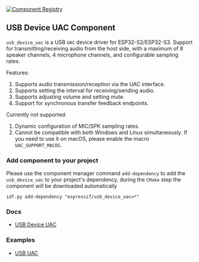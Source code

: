 [![Component Registry](https://components.espressif.com/components/espressif/usb_device_uac/badge.svg)](https://components.espressif.com/components/espressif/usb_device_uac)

## USB Device UAC Component

`usb_device_uac` is a USB `UAC` device driver for ESP32-S2/ESP32-S3. Support for transmitting/receiving audio from the host side, with a maximum of 8 speaker channels, 4 microphone channels, and configurable sampling rates.

Features:

1. Supports audio transmission/reception via the UAC interface.
2. Supports setting the interval for receiving/sending audio.
3. Supports adjusting volume and setting mute.
4. Support for synchronous transfer feedback endpoints.

Currently not supported:

1. Dynamic configuration of MIC/SPK sampling rates.
2. Cannot be compatible with both Windows and Linux simultaneously. If you need to use it on macOS, please enable the macro `UAC_SUPPORT_MACOS`.

### Add component to your project

Please use the component manager command `add-dependency` to add the `usb_device_uac` to your project's dependency, during the `CMake` step the component will be downloaded automatically

```
idf.py add-dependency "espressif/usb_device_uac=*"
```

### Docs

* [USB Device UAC](https://docs.espressif.com/projects/esp-iot-solution/en/latest/usb/usb_device/usb_device_uac.html)

### Examples

* [USB UAC](https://github.com/espressif/esp-iot-solution/tree/master/examples/usb/device/usb_uac)
